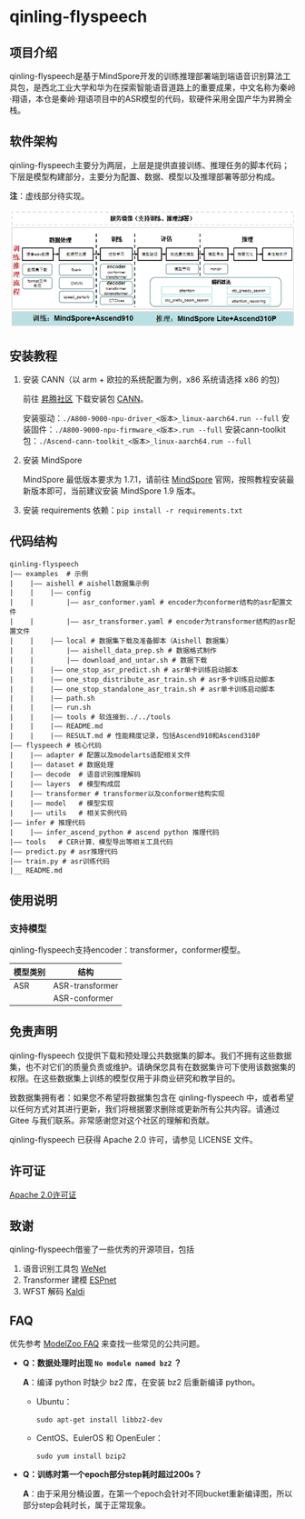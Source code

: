 # qinling-flyspeech

## 项目介绍

qinling-flyspeech是基于MindSpore开发的训练推理部署端到端语音识别算法工具包，是西北工业大学和华为在探索智能语音道路上的重要成果，中文名称为秦岭·翔语，本仓是秦岭·翔语项目中的ASR模型的代码，软硬件采用全国产华为昇腾全栈。

## 软件架构

qinling-flyspeech主要分为两层，上层是提供直接训练、推理任务的脚本代码；下层是模型构建部分，主要分为配置、数据、模型以及推理部署等部分构成。

 **注**：虚线部分待实现。

![qinling-flyspeech软件架构](docs/source/architecture.png)

## 安装教程

1. 安装 CANN（以 arm + 欧拉的系统配置为例，x86 系统请选择 x86 的包)

    前往 [昇腾社区](https://www.hiascend.com/) 下载安装包 [CANN](https://www.hiascend.com/software/cann/commercial)。

    安装驱动：`./A800-9000-npu-driver_<版本>_linux-aarch64.run --full`
    安装固件：`./A800-9000-npu-firmware_<版本>.run --full`
    安装cann-toolkit包：`./Ascend-cann-toolkit_<版本>_linux-aarch64.run --full`

2. 安装 MindSpore

    MindSpore 最低版本要求为 1.7.1，请前往 [MindSpore](https://mindspore.cn/) 官网，按照教程安装最新版本即可，当前建议安装 MindSpore 1.9 版本。

3. 安装 requirements 依赖：`pip install -r requirements.txt`

## 代码结构

```shell
qinling-flyspeech
|—— examples  # 示例
|    |—— aishell # aishell数据集示例
|    |    |—— config
|    |        |—— asr_conformer.yaml # encoder为conformer结构的asr配置文件
|    |        |—— asr_transformer.yaml # encoder为transformer结构的asr配置文件
|    |    |—— local # 数据集下载及准备脚本（Aishell 数据集）
|    |        |—— aishell_data_prep.sh # 数据格式制作
|    |        |—— download_and_untar.sh # 数据下载
|    |    |—— one_stop_asr_predict.sh # asr单卡训练启动脚本
|    |    |—— one_stop_distribute_asr_train.sh # asr多卡训练启动脚本
|    |    |—— one_stop_standalone_asr_train.sh # asr单卡训练启动脚本
|    |    |—— path.sh
|    |    |—— run.sh
|    |    |—— tools # 软连接到../../tools
|    |    |—— README.md
|    |    |—— RESULT.md # 性能精度记录，包括Ascend910和Ascend310P
|—— flyspeech # 核心代码
|    |—— adapter # 配置以及modelarts适配相关文件
|    |—— dataset # 数据处理
|    |—— decode  # 语音识别推理解码
|    |—— layers  # 模型构成层
|    |—— transformer # transformer以及conformer结构实现
|    |—— model   # 模型实现
|    |—— utils   # 相关实例代码
|—— infer # 推理代码
|    |—— infer_ascend_python # ascend python 推理代码
|—— tools   # CER计算、模型导出等相关工具代码
|—— predict.py # asr推理代码
|—— train.py # asr训练代码
|__ README.md
```

## 使用说明

### 支持模型

qinling-flyspeech支持encoder：transformer，conformer模型。

|   模型类别  |       结构       |
| ---------- | ---------------- |
| ASR        | ASR-transformer  |
|            | ASR-conformer    |

## 免责声明

qinling-flyspeech 仅提供下载和预处理公共数据集的脚本。我们不拥有这些数据集，也不对它们的质量负责或维护。请确保您具有在数据集许可下使用该数据集的权限。在这些数据集上训练的模型仅用于非商业研究和教学目的。

致数据集拥有者：如果您不希望将数据集包含在 qinling-flyspeech 中，或者希望以任何方式对其进行更新，我们将根据要求删除或更新所有公共内容。请通过 Gitee 与我们联系。非常感谢您对这个社区的理解和贡献。

qinling-flyspeech 已获得 Apache 2.0 许可，请参见 LICENSE 文件。

## 许可证

[Apache 2.0许可证](https://gitee.com/mindspore/qinling-flyspeech/blob/master/LICENSE)

## 致谢

qinling-flyspeech借鉴了一些优秀的开源项目，包括

1. 语音识别工具包 [WeNet](https://github.com/wenet-e2e/wenet)
2. Transformer 建模 [ESPnet](https://github.com/espnet/espnet)
3. WFST 解码 [Kaldi](http://kaldi-asr.org/)

## FAQ

优先参考 [ModelZoo FAQ](https://gitee.com/mindspore/models#FAQ) 来查找一些常见的公共问题。

- **Q：数据处理时出现 `No module named bz2` ？**

  **A**：编译 python 时缺少 bz2 库，在安装 bz2 后重新编译 python。

    - Ubuntu：

      ```shell
      sudo apt-get install libbz2-dev
      ```

    - CentOS、EulerOS 和 OpenEuler：

      ```shell
      sudo yum install bzip2
      ```
      
- **Q：训练时第一个epoch部分step耗时超过200s？**

  **A**：由于采用分桶设置，在第一个epoch会针对不同bucket重新编译图，所以部分step会耗时长，属于正常现象。
